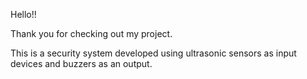 Hello!!

Thank you for checking out my project. 

This is a security system developed using ultrasonic sensors as input devices and buzzers as an output.
